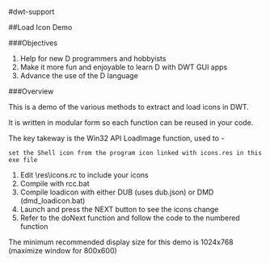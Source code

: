 #dwt-support

##Load Icon Demo

###Objectives

 1. Help for new D programmers and hobbyists
 2. Make it more fun and enjoyable to learn D with DWT GUI apps
 3. Advance the use of the D language

###Overview

This is a demo of the various methods to extract and load icons in DWT.

It is written in modular form so each function can be reused in your code.

The key takeway is the Win32 API LoadImage function, used to -

	set the Shell icon from the program icon linked with icons.res in this exe file

1. Edit \res\icons.rc to include your icons
2. Compile with rcc.bat
3. Compile loadicon with either DUB (uses dub.json) or DMD (dmd_loadicon.bat)
4. Launch and press the NEXT button to see the icons change
5. Refer to the doNext function and follow the code to the numbered function
 
The minimum recommended display size for this demo is 1024x768 (maximize window for 800x600) 
